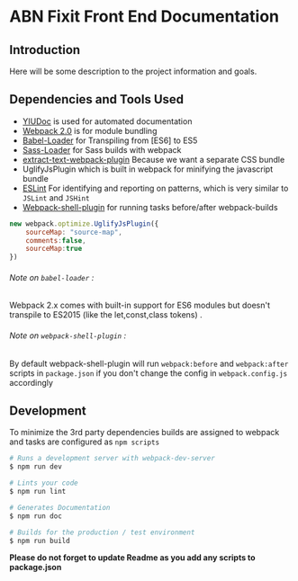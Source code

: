 # ABN Fixit Front End Documentation

## Introduction
Here will be some description to the project information and goals.

## Dependencies and Tools Used

* [YIUDoc](https://github.com/yui/yuidoc) is used for automated documentation
* [Webpack 2.0](https://webpack.js.org/) is for module bundling
* [Babel-Loader](https://github.com/babel/babel-loader) for Transpiling from [ES6] to ES5
* [Sass-Loader](https://github.com/webpack-contrib/sass-loader) for Sass builds with webpack
* [extract-text-webpack-plugin](https://github.com/webpack-contrib/extract-text-webpack-plugin) Because we want a separate CSS bundle
* UglifyJsPlugin which is built in webpack for minifying the javascript bundle
* [ESLint](http://eslint.org) For identifying and reporting on patterns, which is very similar to `JSLint` and `JSHint`
* [Webpack-shell-plugin](https://www.npmjs.com/package/webpack-shell-plugin) for running tasks before/after webpack-builds

```js
new webpack.optimize.UglifyJsPlugin({
    sourceMap: "source-map",
    comments:false,
    sourceMap:true
})
```

###### Note on `babel-loader` :

Webpack 2.x comes with built-in support for ES6 modules but doesn't
transpile to ES2015 (like the let,const,class tokens) .


###### Note on `webpack-shell-plugin` :

By default webpack-shell-plugin will run `webpack:before` and `webpack:after` scripts in `package.json`
if you don't change the config in `webpack.config.js` accordingly

## Development

To minimize the 3rd party dependencies builds are assigned to webpack and tasks are configured
as `npm scripts`

```sh
# Runs a development server with webpack-dev-server
$ npm run dev

# Lints your code
$ npm run lint

# Generates Documentation
$ npm run doc

# Builds for the production / test environment
$ npm run build
```

**Please do not forget to update Readme as you add any scripts to package.json**
